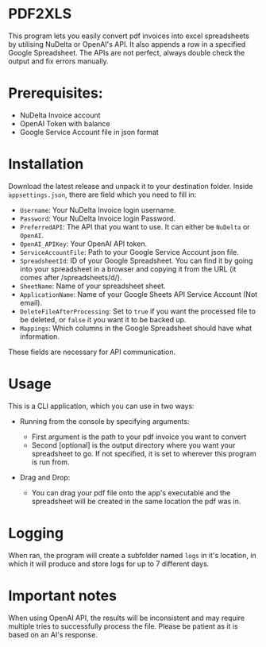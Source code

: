 # PDF2XLS

This program lets you easily convert pdf invoices into excel spreadsheets by utilising NuDelta or OpenAI's API.
It also appends a row in a specified Google Spreadsheet.
The APIs are not perfect, always double check the output and fix errors manually.

# Prerequisites:
- NuDelta Invoice account
- OpenAI Token with balance
- Google Service Account file in json format

# Installation

Download the latest release and unpack it to your destination folder.
Inside `appsettings.json`, there are field which you need to fill in:

- `Username`: Your NuDelta Invoice login username.
- `Password`: Your NuDelta Invoice login Password.
- `PreferredAPI`: The API that you want to use. It can either be `NuDelta` or `OpenAI`.
- `OpenAI_APIKey`: Your OpenAI API token.
- `ServiceAccountFile`: Path to your Google Service Account json file.
- `SpreadsheetId`: ID of your Google Spreadsheet. You can find it by going into your spreadsheet in a browser and copying it from the URL (it comes after /spreadsheets/d/).
- `SheetName`: Name of your spreadsheet sheet.
- `ApplicationName`: Name of your Google Sheets API Service Account (Not email).
- `DeleteFileAfterProcessing`: Set to `true` if you want the processed file to be deleted, or `false` it you want it to be backed up.
- `Mappings`: Which columns in the Google Spreadsheet should have what information.

These fields are necessary for API communication.

# Usage

This is a CLI application, which you can use in two ways:
- Running from the console by specifying arguments:
    - First argument is the path to your pdf invoice you want to convert
    - Second [optional] is the output directory where you want your spreadsheet to go.
    If not specified, it is set to wherever this program is run from.

- Drag and Drop:
    - You can drag your pdf file onto the app's executable and the spreadsheet will be created in the same location the pdf was in.

# Logging

When ran, the program will create a subfolder named `logs` in it's location, in which it will produce and store logs for up to 7 different days.

# Important notes

When using OpenAI API, the results will be inconsistent and may require multiple tries to successfully process the file.
Please be patient as it is based on an AI's response.